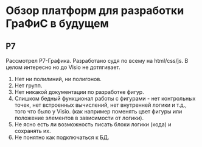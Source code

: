 # Обзор платформ для разработки ГраФиС в будущем

## Р7

Рассмотрел Р7-Графика. Разработано судя по всему на html/css/js. В целом интересно но до Visio не дотягивает.

1. Нет ни полилиний, ни полигонов.
2. Нет групп.
3. Нет никакой документации по разработке фигур.
4. Слишком бедный функционал работы с фигурами - нет контрольных точек, нет встроенных вычислений, нет внутренней логики и т.д., того что было у Visio. (как например поменять цвет фигуры или положение элементов в зависимости от логики).
5. Не ясно есть ли возможность писать блоки логики (кода) и сохранять их.
6. Не понятно как подключаться к БД.